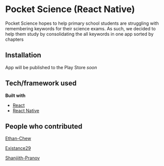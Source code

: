 # Pocket Science (React Native)

Pocket Science hopes to help primary school students are struggling with remembering keywords for their science exams. As such, we decided to help them study by consolidating the all keywords in one app sorted by chapters


## Installation
App will be published to the Play Store <i>soon</i>

## Tech/framework used
<b>Built with</b>
- [React](https://reactjs.org)
- [React Native](https://reactnative.dev)

## People who contributed
[Ethan-Chew](https://github.com/Ethan-Chew)

[Existance29](https://github.com/Existance29)

[Shanjiith-Pranov](https://github.com/Shanjiith-Pranov)

